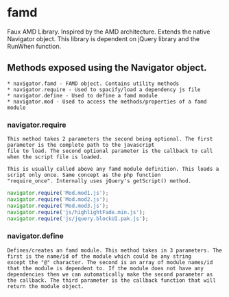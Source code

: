 # famd
Faux AMD Library. Inspired by the AMD architecture. Extends the native Navigator object. This library is dependent on 
jQuery library and the RunWhen function.

## Methods exposed using the Navigator object.
	* navigator.famd - FAMD object. Contains utility methods
	* navigator.require - Used to spacify/load a dependency js file
	* navigator.define - Used to define a famd module
	* navigator.mod - Used to access the methods/properties of a famd module
	
### navigator.require
	This method takes 2 parameters the second being optional. The first parameter is the complete path to the javascript
	file to load. The second optional parameter is the callback to call when the script file is loaded. 
	
	This is usually called above any famd module definition. This loads a script only once. Same concept as the php function 
	"require_once". Internally uses jQuery's getScript() method.
	
```JavaScript
navigator.require('Mod.mod1.js');
navigator.require('Mod.mod2.js');
navigator.require('Mod.mod3.js');
navigator.require('js/highlightFade.min.js');
navigator.require('js/jquery.blockUI.pak.js');
```
### navigator.define
	Defines/creates an famd module. This method takes in 3 parameters. The first is the name/id of the module which could be any string 
	except the "@" character. The second is an array of module names/id that the module is dependent to. If the module does not have any 
	dependencies then we can automatically make the second parameter as the callback. The third parameter is the callback function that will 
	return the module object.
